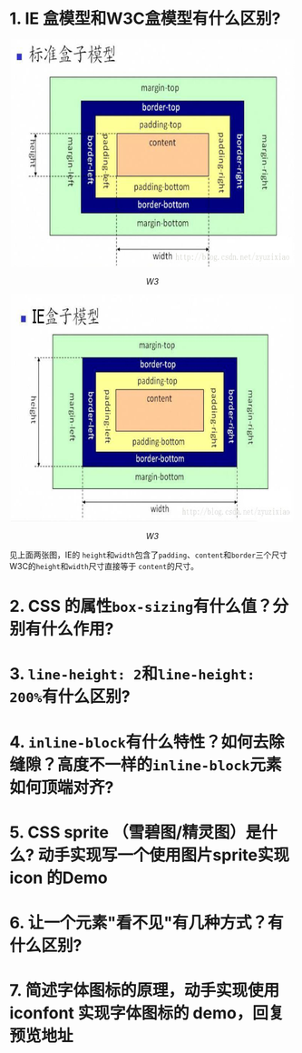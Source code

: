 # 1. IE 盒模型和W3C盒模型有什么区别?
<p align="center">
    <img src="https://github.com/ComicParty/resume/blob/master/projects/U8/images/W3.jpeg" alt="Sample"  width="500" height="400">
    <p align="center">
        <em>W3</em>
    </p>
</p>
<p align="center">
    <img src="https://github.com/ComicParty/resume/blob/master/projects/U8/images/IE.jpeg" alt="Sample"  width="500" height="400">
    <p align="center">
        <em>W3</em>
    </p>
</p>

见上面两张图，IE的 `height`和`width`包含了`padding`、`content`和`border`三个尺寸
W3C的`height`和`width`尺寸直接等于 `content`的尺寸。

# 2. CSS 的属性`box-sizing`有什么值？分别有什么作用?
# 3. `line-height: 2`和`line-height: 200%`有什么区别?
# 4. `inline-block`有什么特性？如何去除缝隙？高度不一样的`inline-block`元素如何顶端对齐?
# 5. CSS sprite （雪碧图/精灵图）是什么? 动手实现写一个使用图片sprite实现 icon 的Demo
# 6. 让一个元素"看不见"有几种方式？有什么区别?
# 7. 简述字体图标的原理，动手实现使用 iconfont 实现字体图标的 demo，回复预览地址


